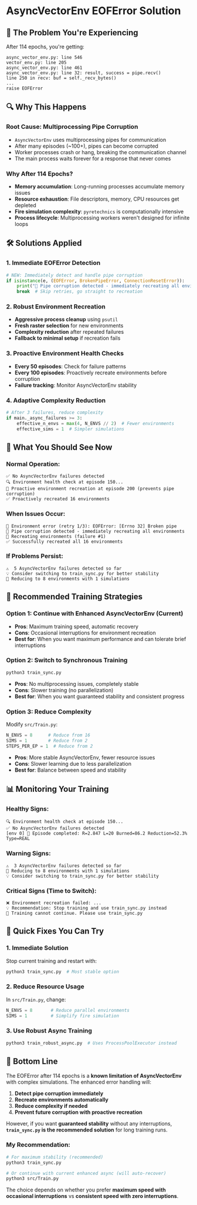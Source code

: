 # AsyncVectorEnv EOFError Solution

## 🚨 The Problem You're Experiencing

After 114 epochs, you're getting:
```
async_vector_env.py: line 546
vector_env.py: line 205  
async_vector_env.py: line 461
async_vector_env.py: line 32: result, success = pipe.recv()
line 250 in recv: buf = self._recv_bytes()
...
raise EOFError
```

## 🔍 Why This Happens

### **Root Cause: Multiprocessing Pipe Corruption**
- `AsyncVectorEnv` uses multiprocessing pipes for communication
- After many episodes (~100+), pipes can become corrupted
- Worker processes crash or hang, breaking the communication channel
- The main process waits forever for a response that never comes

### **Why After 114 Epochs?**
- **Memory accumulation**: Long-running processes accumulate memory issues
- **Resource exhaustion**: File descriptors, memory, CPU resources get depleted
- **Fire simulation complexity**: `pyretechnics` is computationally intensive
- **Process lifecycle**: Multiprocessing workers weren't designed for infinite loops

## 🛠️ Solutions Applied

### **1. Immediate EOFError Detection**
```python
# NEW: Immediately detect and handle pipe corruption
if isinstance(e, (EOFError, BrokenPipeError, ConnectionResetError)):
    print("🔄 Pipe corruption detected - immediately recreating all environments")
    break  # Skip retries, go straight to recreation
```

### **2. Robust Environment Recreation**
- **Aggressive process cleanup** using `psutil`
- **Fresh raster selection** for new environments
- **Complexity reduction** after repeated failures
- **Fallback to minimal setup** if recreation fails

### **3. Proactive Environment Health Checks**
- **Every 50 episodes**: Check for failure patterns
- **Every 100 episodes**: Proactively recreate environments before corruption
- **Failure tracking**: Monitor AsyncVectorEnv stability

### **4. Adaptive Complexity Reduction**
```python
# After 3 failures, reduce complexity
if main._async_failures >= 3:
    effective_n_envs = max(4, N_ENVS // 2)  # Fewer environments
    effective_sims = 1  # Simpler simulations
```

## 🎯 What You Should See Now

### **Normal Operation:**
```
✅ No AsyncVectorEnv failures detected
🔍 Environment health check at episode 150...
🔄 Proactive environment recreation at episode 200 (prevents pipe corruption)
✅ Proactively recreated 16 environments
```

### **When Issues Occur:**
```
🚨 Environment error (retry 1/3): EOFError: [Errno 32] Broken pipe
🔄 Pipe corruption detected - immediately recreating all environments
🔄 Recreating environments (failure #1)
✅ Successfully recreated all 16 environments
```

### **If Problems Persist:**
```
⚠️  5 AsyncVectorEnv failures detected so far
💡 Consider switching to train_sync.py for better stability
🔧 Reducing to 8 environments with 1 simulations
```

## 🚀 Recommended Training Strategies

### **Option 1: Continue with Enhanced AsyncVectorEnv (Current)**
- **Pros**: Maximum training speed, automatic recovery
- **Cons**: Occasional interruptions for environment recreation
- **Best for**: When you want maximum performance and can tolerate brief interruptions

### **Option 2: Switch to Synchronous Training**
```bash
python3 train_sync.py
```
- **Pros**: No multiprocessing issues, completely stable
- **Cons**: Slower training (no parallelization)
- **Best for**: When you want guaranteed stability and consistent progress

### **Option 3: Reduce Complexity**
Modify `src/Train.py`:
```python
N_ENVS = 8      # Reduce from 16
SIMS = 1        # Reduce from 2  
STEPS_PER_EP = 1  # Reduce from 2
```
- **Pros**: More stable AsyncVectorEnv, fewer resource issues
- **Cons**: Slower learning due to less parallelization
- **Best for**: Balance between speed and stability

## 📊 Monitoring Your Training

### **Healthy Signs:**
```
🔍 Environment health check at episode 150...
✅ No AsyncVectorEnv failures detected
[env 0] 🎯 Episode completed: R=2.847 L=20 Burned=86.2 Reduction=52.3% Type=REAL
```

### **Warning Signs:**
```
⚠️  3 AsyncVectorEnv failures detected so far
🔧 Reducing to 8 environments with 1 simulations
💡 Consider switching to train_sync.py for better stability
```

### **Critical Signs (Time to Switch):**
```
❌ Environment recreation failed: ...
💡 Recommendation: Stop training and use train_sync.py instead
🛑 Training cannot continue. Please use train_sync.py
```

## 🔧 Quick Fixes You Can Try

### **1. Immediate Solution**
Stop current training and restart with:
```bash
python3 train_sync.py  # Most stable option
```

### **2. Reduce Resource Usage**
In `src/Train.py`, change:
```python
N_ENVS = 8       # Reduce parallel environments
SIMS = 1         # Simplify fire simulation
```

### **3. Use Robust Async Training**
```bash
python3 train_robust_async.py  # Uses ProcessPoolExecutor instead
```

## 🎯 Bottom Line

The EOFError after 114 epochs is a **known limitation of AsyncVectorEnv** with complex simulations. The enhanced error handling will:

1. **Detect pipe corruption immediately**
2. **Recreate environments automatically** 
3. **Reduce complexity if needed**
4. **Prevent future corruption with proactive recreation**

However, if you want **guaranteed stability** without any interruptions, **`train_sync.py` is the recommended solution** for long training runs.

### **My Recommendation:**
```bash
# For maximum stability (recommended)
python3 train_sync.py

# Or continue with current enhanced async (will auto-recover)
python3 src/Train.py
```

The choice depends on whether you prefer **maximum speed with occasional interruptions** vs **consistent speed with zero interruptions**.